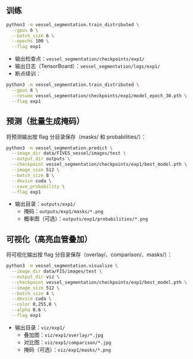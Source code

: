 ## 训练

```bash
python3 -m vessel_segmentation.train_distributed \
  --gpus 6 \
  --batch_size 6 \
  --epochs 100 \
  --flag exp1
```
- 输出检查点：`vessel_segmentation/checkpoints/exp1/`
- 输出日志（TensorBoard）：`vessel_segmentation/logs/exp1/`
- 断点续训：
```bash
python3 -m vessel_segmentation.train_distributed \
  --gpus 6 \
  --resume vessel_segmentation/checkpoints/exp1/model_epoch_30.pth \
  --flag exp1
```

## 预测（批量生成掩码）
将预测输出按 flag 分目录保存（masks/ 和 probabilities/）：

```bash
python3 -m vessel_segmentation.predict \
  --image_dir data/FIVES_vessel/images/test \
  --output_dir outputs \
  --checkpoint vessel_segmentation/checkpoints/exp1/best_model.pth \
  --image_size 512 \
  --batch_size 8 \
  --device cuda \
  --save_probability \
  --flag exp1
```
- 输出目录：`outputs/exp1/`
  - 掩码：`outputs/exp1/masks/*.png`
  - 概率图（可选）：`outputs/exp1/probabilities/*.png`

## 可视化（高亮血管叠加）
将可视化输出按 flag 分目录保存（overlay/、comparison/、masks/）：

```bash
python3 -m vessel_segmentation.visualize \
  --image_dir data/FIS/images/test \
  --output_dir viz \
  --checkpoint vessel_segmentation/checkpoints/exp1/best_model.pth \
  --image_size 512 \
  --batch_size 4 \
  --device cuda \
  --color 0,255,0 \
  --alpha 0.6 \
  --flag exp1
```
- 输出目录：`viz/exp1/`
  - 叠加图：`viz/exp1/overlay/*.jpg`
  - 对比图：`viz/exp1/comparison/*.jpg`
  - 掩码（可选）：`viz/exp1/masks/*.png`
